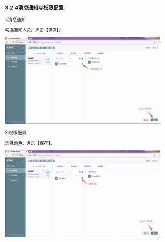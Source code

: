 ### 3.2.4消息通知与权限配置

1.消息通知

勾选通知人员，点击【保存】。

![](/assets/20171201160520.png)

2.权限配置

选择角色，点击【保存】。

![](/assets/20171201160621.png)



